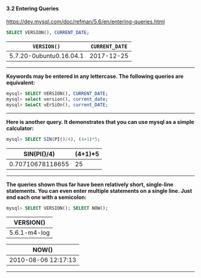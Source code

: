 #### 3.2 Entering Queries

https://dev.mysql.com/doc/refman/5.6/en/entering-queries.html

```SQL
SELECT VERSION(), CURRENT_DATE;
```

| `VERSION()` | `CURRENT_DATE` |
| ----------- | -------------  |
| 5.7.20-0ubuntu0.16.04.1 |	2017-12-25 |

--------------------------

<strong> Keywords may be entered in any lettercase. The following queries are equivalent:</strong>

```SQL
mysql> SELECT VERSION(), CURRENT_DATE;
mysql> select version(), current_date;
mysql> SeLeCt vErSiOn(), current_DATE;
```

-------------------------

<strong>Here is another query. It demonstrates that you can use mysql as a simple calculator:</strong>
```SQL
mysql> SELECT SIN(PI()/4), (4+1)*5;
```

| SIN(PI()/4)      | (4+1)*5 |
|------------------|---------|
| 0.70710678118655 |      25 |

-----------------------------

<strong>The queries shown thus far have been relatively short, single-line statements. You can even enter multiple statements on a single line. Just end each one with a semicolon:</strong>

```SQL
mysql> SELECT VERSION(); SELECT NOW();
```

| VERSION()    |
| ------------ |
| 5.6.1-m4-log |

| NOW()               |
| ------------------- |
| 2010-08-06 12:17:13 |

-----------------
